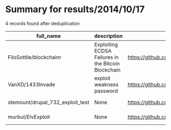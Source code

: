 
# Summary for results/2014/10/17
    
4 records found after deduplication

| full_name | description | html_url | matched_list | matched_count | pushed_at | size | stargazers_count | language | forks_count | vul_ids |
|----------------------------------|-----------------------------------------------------|-----------------------------------------------------|----------------|-----------------|---------------------------|--------|--------------------|------------|---------------|-----------|
| FiloSottile/blockchainr | Exploiting ECDSA Failures in the Bitcoin Blockchain | https://github.com/FiloSottile/blockchainr | ['exploit'] | 1 | 2014-10-17 16:31:02+00:00 | 3474 | 52 | Go | 29 | [] |
| VanXD/1433Invade | exploit weakness password | https://github.com/VanXD/1433Invade | ['exploit'] | 1 | 2014-10-17 03:04:06+00:00 | 104 | 0 | Java | 0 | [] |
| stemount/drupal_732_exploit_test | None | https://github.com/stemount/drupal_732_exploit_test | ['exploit'] | 1 | 2014-10-17 10:34:40+00:00 | 100 | 1 | Python | 0 | [] |
| murbul/ElvExploit | None | https://github.com/murbul/ElvExploit | ['exploit'] | 1 | 2014-10-17 17:07:00+00:00 | 132 | 0 | Lua | 0 | [] |

